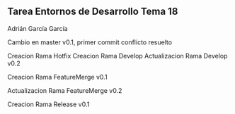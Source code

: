 ## Tarea Entornos de Desarrollo Tema 18

Adrián García García

Cambio en master v0.1, primer commit conflicto resuelto

Creacion Rama Hotfix
Creacion Rama Develop
Actualizacion Rama Develop v0.2

Creacion Rama FeatureMerge v0.1

Actualizacion Rama FeatureMerge v0.2

Creacion Rama Release v0.1